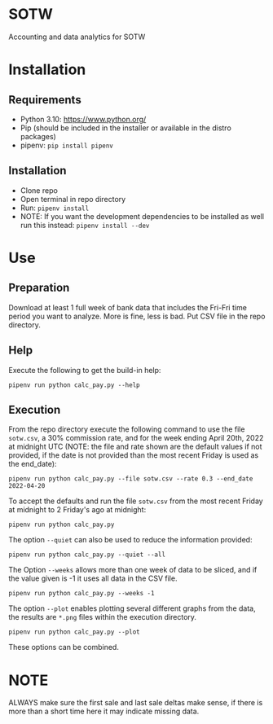 # SOTW
Accounting and data analytics for SOTW

# Installation
## Requirements
* Python 3.10: https://www.python.org/
* Pip (should be included in the installer or available in the distro packages)
* pipenv: `pip install pipenv`

## Installation
* Clone repo
* Open terminal in repo directory
* Run: `pipenv install`
* NOTE: If you want the development dependencies to be installed as well run this instead: `pipenv install --dev`

# Use
## Preparation
Download at least 1 full week of bank data that includes the Fri-Fri time period you want to analyze. More is fine, less is bad. Put CSV file in the repo directory.

## Help
Execute the following to get the build-in help:

`pipenv run python calc_pay.py --help`

## Execution
From the repo directory execute the following command to use the file `sotw.csv`, a 30% commission rate, and for the week ending April 20th, 2022 at midnight UTC (NOTE: the file and rate shown are the default values if not provided, if the date is not provided than the most recent Friday is used as the end_date):

`pipenv run python calc_pay.py --file sotw.csv --rate 0.3 --end_date 2022-04-20`

To accept the defaults and run the file `sotw.csv` from the most recent Friday at midnight to 2 Friday's ago at midnight:

`pipenv run python calc_pay.py`

The option `--quiet` can also be used to reduce the information provided:

`pipenv run python calc_pay.py --quiet --all`

The Option `--weeks` allows more than one week of data to be sliced, and if the value given is -1 it uses all data in the CSV file.

`pipenv run python calc_pay.py --weeks -1`

The option `--plot` enables plotting several different graphs from the data, the results are `*.png` files within the execution directory.

`pipenv run python calc_pay.py --plot`

These options can be combined.

# NOTE
ALWAYS make sure the first sale and last sale deltas make sense, if there is more than a short time here it may indicate missing data.
